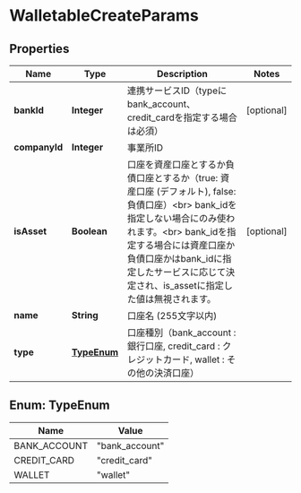 

# WalletableCreateParams


## Properties

Name | Type | Description | Notes
------------ | ------------- | ------------- | -------------
**bankId** | **Integer** | 連携サービスID（typeにbank_account、credit_cardを指定する場合は必須） |  [optional]
**companyId** | **Integer** | 事業所ID | 
**isAsset** | **Boolean** | 口座を資産口座とするか負債口座とするか（true: 資産口座 (デフォルト), false: 負債口座）&lt;br&gt; bank_idを指定しない場合にのみ使われます。&lt;br&gt; bank_idを指定する場合には資産口座か負債口座かはbank_idに指定したサービスに応じて決定され、is_assetに指定した値は無視されます。  |  [optional]
**name** | **String** | 口座名 (255文字以内) | 
**type** | [**TypeEnum**](#TypeEnum) | 口座種別（bank_account : 銀行口座, credit_card : クレジットカード, wallet : その他の決済口座） | 



## Enum: TypeEnum

Name | Value
---- | -----
BANK_ACCOUNT | &quot;bank_account&quot;
CREDIT_CARD | &quot;credit_card&quot;
WALLET | &quot;wallet&quot;



